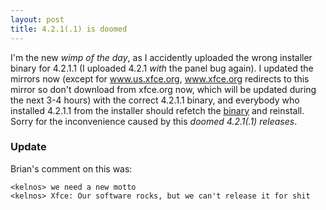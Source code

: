 ```yaml
---
layout: post
title: 4.2.1(.1) is doomed
---
```


I'm the new _wimp of the day_, as I accidently uploaded the wrong installer binary for 4.2.1.1 (I uploaded 4.2.1 *with* the panel bug again). I updated the mirrors now (except for www.us.xfce.org, www.xfce.org redirects to this mirror so don't download from xfce.org now, which will be updated during the next 3-4 hours) with the correct 4.2.1.1 binary, and everybody who installed 4.2.1.1 from the installer should refetch the <a href="http://os-cillation.de/download.php?file=xfce4-4.2.1.1-installer.bin">binary</a> and reinstall. Sorry for the inconvenience caused by this _doomed 4.2.1(.1) releases_.

### Update

Brian's comment on this was:

    <kelnos> we need a new motto
    <kelnos> Xfce: Our software rocks, but we can't release it for shit

